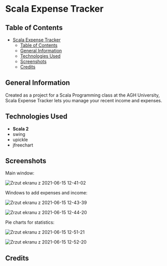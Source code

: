 # Scala Expense Tracker

## Table of Contents
- [Scala Expense Tracker](#scala-expense-tracker)
  - [Table of Contents](#table-of-contents)
  - [General Information](#general-information)
  - [Technologies Used](#technologies-used)
  - [Screenshots](#screenshots)
  - [Credits](#credits)


## General Information
Created as a project for a Scala Programming class at the AGH University, Scala Expense Tracker lets you manage your recent income and expenses. 


## Technologies Used
- **Scala 2**
- swing
- upickle
- jfreechart


## Screenshots

Main window:

![Zrzut ekranu z 2021-06-15 12-41-02](https://user-images.githubusercontent.com/57232206/122041017-c82db200-cdd8-11eb-9d8b-21432ad46ecb.png)


Windows to add expenses and income:

![Zrzut ekranu z 2021-06-15 12-43-39](https://user-images.githubusercontent.com/57232206/122041100-dda2dc00-cdd8-11eb-82f8-576b1b4f0fd7.png)


![Zrzut ekranu z 2021-06-15 12-44-20](https://user-images.githubusercontent.com/57232206/122041114-e3002680-cdd8-11eb-8785-c72fbe7612d6.png)


Pie charts for statistics:

![Zrzut ekranu z 2021-06-15 12-51-21](https://user-images.githubusercontent.com/57232206/122041164-f3b09c80-cdd8-11eb-8b48-5b77b652832f.png)

![Zrzut ekranu z 2021-06-15 12-52-20](https://user-images.githubusercontent.com/57232206/122041180-f90de700-cdd8-11eb-95ae-7b9255645bb5.png)







## Credits

